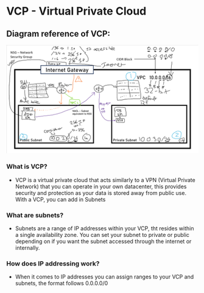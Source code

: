 # VCP - Virtual Private Cloud
## Diagram reference of VCP:
![](images/vcp.png)
### What is VCP?
- VCP is a virtual private cloud that acts similarly to a VPN (Virtual Private Network) that you can operate in your own datacenter, this provides security and protection as your data is stored away from public use. With a VCP, you can add in Subnets

### What are subnets?
- Subnets are a range of IP addresses within your VCP, tht resides within a single availability zone. You can set your subnet to private or public depending on if you want the subnet accessed through the internet or internally.

### How does IP addressing work?

- When it comes to IP addresses you can assign ranges to your VCP and subnets, the format follows 0.0.0.0/0
